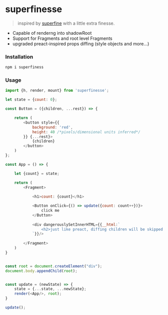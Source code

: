 # superfinesse

> inspired by [superfine](https://github.com/jorgebucaran/superfine) with a little extra finesse.

- Capable of renderng into shadowRoot
- Support for Fragments and root level Fragments
- upgraded preact-inspired props diffing (style objects and more...)

### Installation

```sh
npm i superfiness
```

### Usage

```js
import {h, render, mount} from 'superfinesse';

let state = {count: 0};

const Button = ({children, ...rest}) => {

    return (
        <button style={{
            background: 'red',
            height: 40 /*pixels/dimensional units inferred*/
        }} {...rest}>
            {children}
        </button>
    )
};

const App = () => {

    let {count} = state;

    return (
        <Fragment>
            
            <h1>count: {count}</h1>

            <Button onClick={() => update({count: count++})}>
                click me
            </Button>
            
            <div dangerouslySetInnerHTML={{__html:`
                <h2>just like preact, diffing children will be skipped here</h2>
            `}}/>       
            
        </Fragment>
    )
}


const root = document.createElement("div");
document.body.appendChild(root);


const update = (newState) => {
    state = {...state, ...newState};
    render(<App/>, root);
}

update();

```
